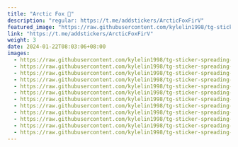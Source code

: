 ```yaml
---
title: "Arctic Fox 🎥"
description: "regular: https://t.me/addstickers/ArcticFoxFirV"
featured_image: "https://raw.githubusercontent.com/kylelin1998/tg-sticker-spreading-worldwide-images/main/img/2316a4d0-cf4f-4269-9451-acfa76578fb6.jpg"
link: "https://t.me/addstickers/ArcticFoxFirV"
weight: 3
date: 2024-01-22T08:03:06+08:00
images:
  - https://raw.githubusercontent.com/kylelin1998/tg-sticker-spreading-worldwide-images/main/img/2316a4d0-cf4f-4269-9451-acfa76578fb6.jpg
  - https://raw.githubusercontent.com/kylelin1998/tg-sticker-spreading-worldwide-images/main/img/48c9c5b8-22e7-4b50-bc8f-02ddb3913dae.jpg
  - https://raw.githubusercontent.com/kylelin1998/tg-sticker-spreading-worldwide-images/main/img/a29d6097-6104-4ff0-807c-46adba6ebbb7.jpg
  - https://raw.githubusercontent.com/kylelin1998/tg-sticker-spreading-worldwide-images/main/img/d3c050a7-8325-4af3-b644-df6a2d5d303b.jpg
  - https://raw.githubusercontent.com/kylelin1998/tg-sticker-spreading-worldwide-images/main/img/33b2b170-2999-49a5-9038-b014023a7f05.jpg
  - https://raw.githubusercontent.com/kylelin1998/tg-sticker-spreading-worldwide-images/main/img/161d51de-fc51-4146-a414-f6cbf294a26b.jpg
  - https://raw.githubusercontent.com/kylelin1998/tg-sticker-spreading-worldwide-images/main/img/a6beeef2-73e0-41b9-9ad4-b68ab98b626a.jpg
  - https://raw.githubusercontent.com/kylelin1998/tg-sticker-spreading-worldwide-images/main/img/b2f99367-03bb-4d8d-b098-24cdef662079.jpg
  - https://raw.githubusercontent.com/kylelin1998/tg-sticker-spreading-worldwide-images/main/img/9db2eab2-bedd-4396-9930-bb7e5fee01b5.jpg
  - https://raw.githubusercontent.com/kylelin1998/tg-sticker-spreading-worldwide-images/main/img/dc55c5f8-de03-474e-a2ff-5504d4fdfeb1.jpg
  - https://raw.githubusercontent.com/kylelin1998/tg-sticker-spreading-worldwide-images/main/img/eae32c26-68a8-4eea-8a44-a8156057033f.jpg
  - https://raw.githubusercontent.com/kylelin1998/tg-sticker-spreading-worldwide-images/main/img/eaeac79b-745b-4ec6-b918-a4aa2006e0f7.jpg
---
```


